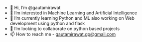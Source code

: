 - 👋 Hi, I’m @gautamirawat
- 👀 I’m interested in Machine Learning and Artificial Intelligence
- 🌱 I’m currently learning Python and ML also working on Web development using python and flask
- 💞️ I’m looking to collaborate on python based projects
- 📫 How to reach me - gautamirawat.gp@gmail.com

<!---
gautamirawat/gautamirawat is a ✨ special ✨ repository because its `README.md` (this file) appears on your GitHub profile.
You can click the Preview link to take a look at your changes.
--->
